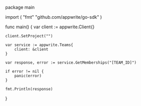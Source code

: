 package main

import (
    "fmt"
    "github.com/appwrite/go-sdk"
)

func main() {
    var client := appwrite.Client{}

    client.SetProject("")

    var service := appwrite.Teams{
        client: &client
    }

    var response, error := service.GetMemberships("[TEAM_ID]")

    if error != nil {
        panic(error)
    }

    fmt.Println(response)
}